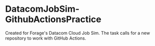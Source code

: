 # DatacomJobSim-GithubActionsPractice
Created for Forage's Datacom Cloud Job Sim. The task calls for a new repository to work with GitHub Actions.
